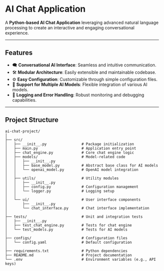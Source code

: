 # AI Chat Application

A **Python-based AI Chat Application** leveraging advanced natural language processing to create an interactive and engaging conversational experience.

---

## Features

- 🗨️ **Conversational AI Interface**: Seamless and intuitive communication.
- 🛠️ **Modular Architecture**: Easily extensible and maintainable codebase.
- ⚙️ **Easy Configuration**: Customizable through simple configuration files.
- 🤖 **Support for Multiple AI Models**: Flexible integration of various AI models.
- 📝 **Logging and Error Handling**: Robust monitoring and debugging capabilities.

---

## Project Structure

```plaintext
ai-chat-project/
│
├── src/
│   ├── __init__.py                # Package initialization
│   ├── main.py                    # Application entry point
│   ├── chat_engine.py             # Core chat engine logic
│   ├── models/                    # Model-related code
│   │   ├── __init__.py
│   │   ├── base_model.py          # Abstract base class for AI models
│   │   └── openai_model.py        # OpenAI model integration
│   │
│   ├── utils/                     # Utility modules
│   │   ├── __init__.py
│   │   ├── config.py              # Configuration management
│   │   └── logger.py              # Logging setup
│   │
│   └── ui/                        # User interface components
│       ├── __init__.py
│       └── chat_interface.py      # Chat interface implementation
│
├── tests/                         # Unit and integration tests
│   ├── __init__.py
│   ├── test_chat_engine.py        # Tests for chat engine
│   └── test_models.py             # Tests for AI models
│
├── configs/                       # Configuration files
│   └── config.yaml                # Default configuration
│
├── requirements.txt               # Python dependencies
├── README.md                      # Project documentation
└── .env                           # Environment variables (e.g., API keys)
